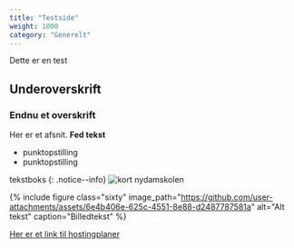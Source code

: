 ```yaml
---
title: "Testside"
weight: 1000
category: "Generelt"
---
```


Dette er en test

## Underoverskrift

### Endnu et overskrift

Her er et afsnit. **Fed tekst**
- punktopstilling
- punktopstilling

tekstboks
{: .notice--info}
![kort nydamskolen](https://github.com/user-attachments/assets/6e4b406e-625c-4551-8e88-d2487787581a)

{% include figure class="sixty" image_path="https://github.com/user-attachments/assets/6e4b406e-625c-4551-8e88-d2487787581a" alt="Alt tekst" caption="Billedtekst" %}

[Her er et link til hostingplaner](https://www.folkebibliotekernescms.dk/main/overblik/hostingplaner)
